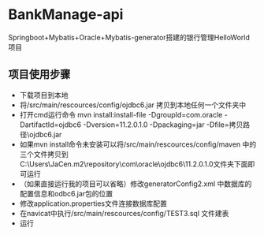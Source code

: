 # BankManage-api
Springboot+Mybatis+Oracle+Mybatis-generator搭建的银行管理HelloWorld项目


## 项目使用步骤
* 下载项目到本地
* 将/src/main/rescources/config/ojdbc6.jar 拷贝到本地任何一个文件夹中
* 打开cmd运行命令 mvn install:install-file -DgroupId=com.oracle -DartifactId=ojdbc6 -Dversion=11.2.0.1.0 -Dpackaging=jar -Dfile=拷贝路径\ojdbc6.jar
* 如果mvn install命令未安装可以将/src/main/rescources/config/maven 中的三个文件拷贝到C:\Users\JaCen\.m2\repository\com\oracle\ojdbc6\11.2.0.1.0文件夹下面即可运行
* （如果直接运行我的项目可以省略）修改generatorConfig2.xml 中数据库的配置信息和odbc6.jar包的位置
* 修改application.properties文件连接数据库配置
* 在navicat中执行/src/main/rescources/config/TEST3.sql 文件建表
* 运行
